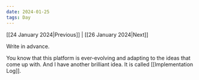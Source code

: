 ```yaml
---
date: 2024-01-25
tags: Day
---
```


[[24 January 2024|Previous]] | [[26 January 2024|Next]]

Write in advance. 

You know that this platform is ever-evolving and adapting to the ideas that come up with. And I have another brilliant idea. It is called [[Implementation Log]].